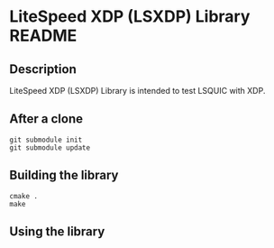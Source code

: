 LiteSpeed XDP (LSXDP) Library README
====================================

Description
-----------

LiteSpeed XDP (LSXDP) Library is intended to test LSQUIC with XDP.

After a clone
-------------
```
git submodule init
git submodule update
```

Building the library
--------------------
```
cmake .
make
```

Using the library
-----------------

